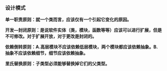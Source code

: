 ### 设计模式

**单一职责原则：就一个类而言，应该仅有一个引起它变化的原因。**

**开发—封闭原则：是说软件实体（类，模块，函数等等）应该可以进行扩展，但是不可修改。对于扩展开放，对于更改是封闭的。**

**依赖倒转原则：A.高层模块不应该依赖低层模块，两个模块都应该依赖抽象。B.抽象不应该依赖细节，细节应该依赖抽象。**

**里氏替换原则：子类型必须能够替换掉它们的父类型。**

